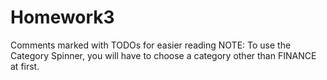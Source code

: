 # Homework3
Comments marked with TODOs for easier reading
NOTE: To use the Category Spinner, you will have to choose a category other than FINANCE at first.
